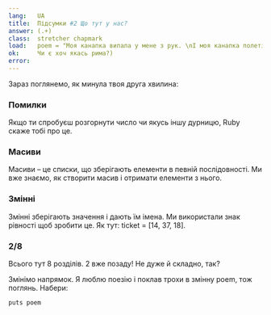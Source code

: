 ```yaml
---
lang:   UA
title:  Підсумки #2 Що тут у нас?
answer: (.+)
class:  stretcher chapmark
load:   poem = "Моя канапка випала у мене з рук. \nІ моя канапка полетіла на Місяць. \nТа коли я побачив її в телевізорі, \nРазом з прапором України на кометі Галлея, \nТоді я найбільше хотів її з'їсти\n"
ok:     Чи є хоч якась рима?)
error:
---
```


Зараз поглянемо, як минула твоя друга хвилина:

### Помилки
Якщо ти спробуєш розгорнути число чи якусь іншу дурницю, Ruby скаже тобі про це.

### Масиви
Масиви – це списки, що зберігають елементи в певній послідовності.
Ми вже знаємо, як створити масив і отримати елементи з нього.

### Змінні
Змінні зберігають значення і дають їм імена. Ми використали знак рівності щоб зробити це.
Як тут: ticket = [14, 37, 18].

### 2/8
Всього тут 8 розділів. 2 вже позаду! Не дуже й складно, так?

Змінімо напрямок. Я люблю поезію і поклав трохи в змінну poem, тож поглянь. Набери:

    puts poem
